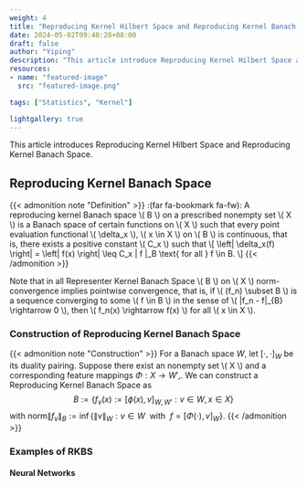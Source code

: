 ```yaml
---
weight: 4
title: "Reproducing Kernel Hilbert Space and Reproducing Kernel Banach Space"
date: 2024-05-02T09:40:28+08:00
draft: false
author: "Yiping"
description: "This article introduce Reproducing Kernel Hilbert Space and Reproducing Kernel Banach Space."
resources:
- name: "featured-image"
  src: "featured-image.png"

tags: ["Statistics", "Kernel"]

lightgallery: true
---
```


This article introduces Reproducing Kernel Hilbert Space and Reproducing Kernel Banach Space.

## Reproducing Kernel Banach Space

{{< admonition note "Definition" >}}
:(far fa-bookmark fa-fw): A reproducing kernel Banach space \\( B \\) on a prescribed nonempty set \\( X \\) is a Banach space of certain functions on \\( X \\) such that every point evaluation functional \\( \delta_x \\), \\( x \in X \\) on \\( B \\) is continuous, that is, there exists a positive constant \\( C_x \\) such that
\\[ \left| \delta_x(f) \right| = \left| f(x) \right| \leq C_x \| f \|_B \text{ for all } f \in B. \\]
{{< /admonition >}}


Note that in all Representer Kernel Banach Space \\( B \\) on \\( X \\) norm-convergence implies pointwise convergence, that is, if \\( (f_n) \subset B  \\) is a sequence converging to some \\( f \in  B  \\) in the sense of \\( \|f_n - f\|_{B} \rightarrow 0 \\), then \\( f_n(x) \rightarrow f(x) \\) for all \\( x \in X \\).

### Construction of Reproducing Kernel Banach Space

{{< admonition note "Construction" >}}
 For a Banach space $W$, let $[\cdot,\cdot]_{W}$  be its duality pairing. Suppose there exist an nonempty set \\( X \\) and a corresponding feature mappings $\Phi : X \rightarrow W',$.  We can  construct a Reproducing Kernel Banach Space as $$B := \left\{ f_v(x) :=[\phi(x),v]_{W,W'} : v \in W, x \in X \right\} $$
with norm$\|f_v\|_{B} := \inf\{\|v\|_{W}: v\in W\ \text{ with }\ f=[ \Phi(\cdot), v ]_{W}\}.$
{{< /admonition >}}



### Examples of RKBS

#### Neural Networks
